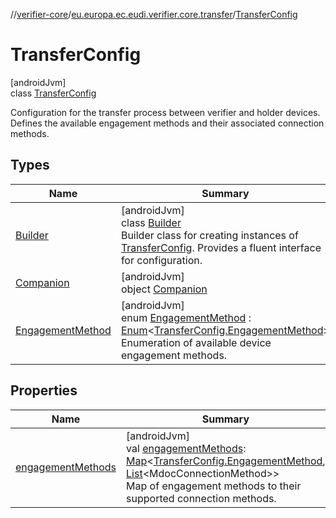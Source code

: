 //[verifier-core](../../../index.md)/[eu.europa.ec.eudi.verifier.core.transfer](../index.md)/[TransferConfig](index.md)

# TransferConfig

[androidJvm]\
class [TransferConfig](index.md)

Configuration for the transfer process between verifier and holder devices. Defines the available engagement methods and their associated connection methods.

## Types

| Name | Summary |
|---|---|
| [Builder](-builder/index.md) | [androidJvm]<br>class [Builder](-builder/index.md)<br>Builder class for creating instances of [TransferConfig](index.md). Provides a fluent interface for configuration. |
| [Companion](-companion/index.md) | [androidJvm]<br>object [Companion](-companion/index.md) |
| [EngagementMethod](-engagement-method/index.md) | [androidJvm]<br>enum [EngagementMethod](-engagement-method/index.md) : [Enum](https://kotlinlang.org/api/latest/jvm/stdlib/kotlin-stdlib/kotlin/-enum/index.html)&lt;[TransferConfig.EngagementMethod](-engagement-method/index.md)&gt; <br>Enumeration of available device engagement methods. |

## Properties

| Name | Summary |
|---|---|
| [engagementMethods](engagement-methods.md) | [androidJvm]<br>val [engagementMethods](engagement-methods.md): [Map](https://kotlinlang.org/api/latest/jvm/stdlib/kotlin-stdlib/kotlin.collections/-map/index.html)&lt;[TransferConfig.EngagementMethod](-engagement-method/index.md), [List](https://kotlinlang.org/api/latest/jvm/stdlib/kotlin-stdlib/kotlin.collections/-list/index.html)&lt;MdocConnectionMethod&gt;&gt;<br>Map of engagement methods to their supported connection methods. |
